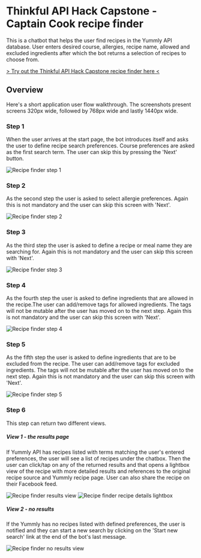 # Thinkful API Hack Capstone - Captain Cook recipe finder

This is a chatbot that helps the user find recipes in the Yummly API database. User enters desired course, allergies, recipe name, allowed and excluded ingredients after which the bot returns a selection of recipes to choose from.

[> Try out the Thinkful API Hack Capstone recipe finder here <](https://getrecipe.paancrafts.com/)

## Overview
Here's a short application user flow walkthrough. The screenshots present screens 320px wide, followed by 768px wide and lastly 1440px wide.

### Step 1
When the user arrives at the start page, the bot introduces itself and asks the user to define recipe search preferences. Course preferences are asked as the first search term. The user can skip this by pressing the 'Next' button.

![Recipe finder step 1](https://getrecipe.paancrafts.com/readme-img/step-1.jpg)

### Step 2
As the second step the user is asked to select allergie preferences. Again this is not mandatory and the user can skip this screen with 'Next'.

![Recipe finder step 2](https://getrecipe.paancrafts.com/readme-img/step-2.jpg)

### Step 3
As the third step the user is asked to define a recipe or meal name they are searching for. Again this is not mandatory and the user can skip this screen with 'Next'.

![Recipe finder step 3](https://getrecipe.paancrafts.com/readme-img/step-3.jpg)

### Step 4
As the fourth step the user is asked to define ingredients that are allowed in the recipe.The user can add/remove tags for allowed ingredients. The tags will not be mutable after the user has moved on to the next step. Again this is not mandatory and the user can skip this screen with 'Next'.

![Recipe finder step 4](https://getrecipe.paancrafts.com/readme-img/step-4.jpg)

### Step 5
As the fifth step the user is asked to define ingredients that are to be excluded from the recipe. The user can add/remove tags for excluded ingredients. The tags will not be mutable after the user has moved on to the next step. Again this is not mandatory and the user can skip this screen with 'Next'.

![Recipe finder step 5](https://getrecipe.paancrafts.com/readme-img/step-5.jpg)

### Step 6
This step can return two different views.

##### View 1 - the results page
If Yummly API has recipes listed with terms matching the user's entered preferences, the user will see a list of recipes under the chatbox. Then the user can click/tap on any of the returned results and that opens a lightbox view of the recipe with more detailed results and references to the original recipe source and Yummly recipe page. User can also share the recipe on their Facebook feed.

![Recipe finder results view](https://getrecipe.paancrafts.com/readme-img/results-view.jpg)
![Recipe finder recipe details lightbox](https://getrecipe.paancrafts.com/readme-img/select-recipe.jpg)

##### View 2 - no results
If the Yummly has no recipes listed with defined preferences, the user is notified and they can start a new search by clicking on the 'Start new search' link at the end of the bot's last message.

![Recipe finder no results view](https://getrecipe.paancrafts.com/readme-img/no-results.jpg)

